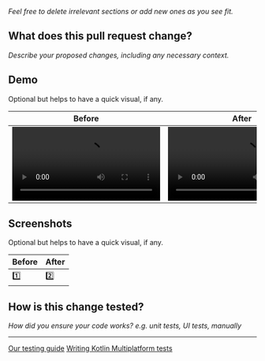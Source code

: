 *Feel free to delete irrelevant sections or add new ones as you see fit.*

## What does this pull request change?

*Describe your proposed changes, including any necessary context.*

## Demo

Optional but helps to have a quick visual, if any.

Before|After
-|-
<video src=/>|<video src=/>

## Screenshots

Optional but helps to have a quick visual, if any.

Before|After
-|-
1️⃣|2️⃣

## How is this change tested?

*How did you ensure your code works? e.g. unit tests, UI tests, manually*

---

[Our testing guide](https://github.com/gchristov/newsfeed-kmm#-tests)
[Writing Kotlin Multiplatform tests](https://kotlinlang.org/docs/multiplatform-run-tests.html)

